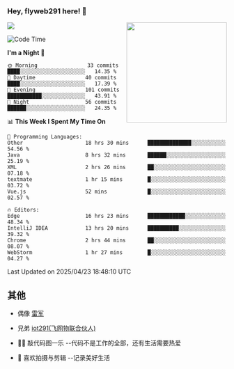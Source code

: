 ### Hey, flyweb291 here! 👋

![](https://metrics.lecoq.io/cherry291?template=classic&config.timezone=Asia%2FShanghai)
<img align='right' src="https://media.giphy.com/media/M9gbBd9nbDrOTu1Mqx/giphy.gif" width="230">
<!-- ![](https://github-readme-stats-ouuan.vercel.app/api?username=flyweb291&theme=dark&show_icons=true) -->

<!--START_SECTION:waka-->
![Code Time](http://img.shields.io/badge/Code%20Time-1%2C158%20hrs%2025%20mins-blue)

**I'm a Night 🦉** 

```text
🌞 Morning                33 commits          ████░░░░░░░░░░░░░░░░░░░░░   14.35 % 
🌆 Daytime                40 commits          ████░░░░░░░░░░░░░░░░░░░░░   17.39 % 
🌃 Evening                101 commits         ███████████░░░░░░░░░░░░░░   43.91 % 
🌙 Night                  56 commits          ██████░░░░░░░░░░░░░░░░░░░   24.35 % 
```


📊 **This Week I Spent My Time On** 

```text
💬 Programming Languages: 
Other                    18 hrs 30 mins      ██████████████░░░░░░░░░░░   54.56 % 
Java                     8 hrs 32 mins       ██████░░░░░░░░░░░░░░░░░░░   25.19 % 
XML                      2 hrs 26 mins       ██░░░░░░░░░░░░░░░░░░░░░░░   07.18 % 
textmate                 1 hr 15 mins        █░░░░░░░░░░░░░░░░░░░░░░░░   03.72 % 
Vue.js                   52 mins             █░░░░░░░░░░░░░░░░░░░░░░░░   02.57 % 

🔥 Editors: 
Edge                     16 hrs 23 mins      ████████████░░░░░░░░░░░░░   48.34 % 
IntelliJ IDEA            13 hrs 20 mins      ██████████░░░░░░░░░░░░░░░   39.32 % 
Chrome                   2 hrs 44 mins       ██░░░░░░░░░░░░░░░░░░░░░░░   08.07 % 
WebStorm                 1 hr 27 mins        █░░░░░░░░░░░░░░░░░░░░░░░░   04.27 % 
```


 Last Updated on 2025/04/23 18:48:10 UTC
<!--END_SECTION:waka-->

<!--
**flyweb291/数字游牧人** is a ✨ _special_ ✨ repository because its `README.md` (this file) appears on your GitHub profile.

Here are some ideas to get you started:

- 🔭 I’m currently working on ...
- 🌱 I’m currently learning ...
- 👯 I’m looking to collaborate on ...
- 🤔 I’m looking for help with ...
- 💬 Ask me about ...
- 📫 How to reach me: ...
- 😄 Pronouns: ...
- ⚡ Fun fact: ...
-->

 ## 其他
 
- 偶像 [雷军](https://weibo.com/u/1749127163)
- 兄弟 [iot291(飞网物联合伙人)](https://github.com/iot291)

- 👨‍💻 敲代码图一乐    --代码不是工作的全部，还有生活需要热爱
- 🎥 喜欢拍摄与剪辑  --记录美好生活
